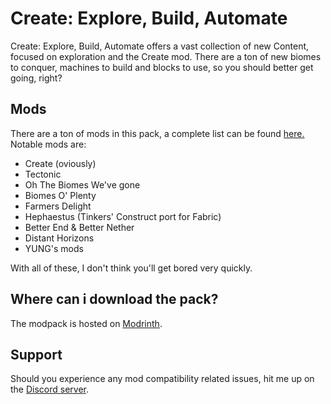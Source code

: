 # Create: Explore, Build, Automate
Create: Explore, Build, Automate offers a vast collection of new Content, focused on exploration and the Create mod. There are a ton of new biomes to conquer, machines to build and blocks to use, so you should better get going, right?

## Mods
There are a ton of mods in this pack, a complete list can be found [here.](https://gist.github.com/Hinterhaeltiger/7141b04bd5b1a49f7085e1287890e6e1) Notable mods are:
- Create (oviously)
- Tectonic
- Oh The Biomes We've gone
- Biomes O' Plenty
- Farmers Delight
- Hephaestus (Tinkers' Construct port for Fabric)
- Better End & Better Nether
- Distant Horizons
- YUNG's mods

With all of these, I don't think you'll get bored very quickly. 

## Where can i download the pack?
The modpack is hosted on [Modrinth](https://modrinth.com/modpack/ceba/).

## Support
Should you experience any mod compatibility related issues, hit me up on the [Discord server](https://discord.gg/M3sxgmxt).

